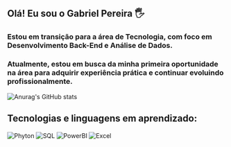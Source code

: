 ## Olá! Eu sou o Gabriel Pereira  🖐️
### Estou em transição para a área de Tecnologia, com foco em Desenvolvimento Back-End e Análise de Dados.  
### Atualmente, estou em busca da minha primeira oportunidade na área para adquirir experiência prática e continuar evoluindo profissionalmente.
![Anurag's GitHub stats](https://github-readme-stats.vercel.app/api?username=gabriel-pereira0&show_icons=true&theme=radical)
## Tecnologias e linguagens em aprendizado:
<div style = "Display in line_block">
<img align = "center" alt = "Phyton" src= "https://img.shields.io/badge/python-3670A0?style=for-the-badge&logo=python&logoColor=ffdd54">
<img align = "center" alt = "SQL" src= "https://img.shields.io/badge/mysql-4479A1.svg?style=for-the-badge&logo=mysql&logoColor=white">
<img align = "center" alt = "PowerBI" src= "https://img.shields.io/badge/power_bi-F2C811?style=for-the-badge&logo=powerbi&logoColor=black">
<img align = "center" alt = "Excel" src= "https://img.shields.io/badge/Microsoft_Excel-217346?style=for-the-badge&logo=microsoft-excel&logoColor=white">
</div>
